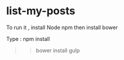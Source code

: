 # list-my-posts
To run it , install Node npm then install bower

Type : npm install
>> bower install
>>gulp


